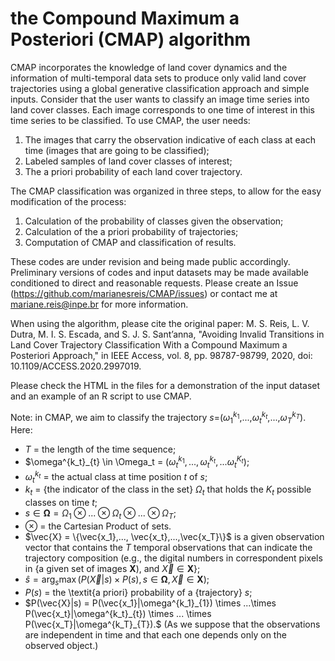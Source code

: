 # the Compound Maximum a Posteriori (CMAP) algorithm


CMAP incorporates the knowledge of land cover dynamics and the information of multi-temporal data sets to produce only valid land cover trajectories using a global generative classification approach and simple inputs. Consider that the user wants to classify an image time series into land cover classes. Each image corresponds to one time of interest in this time series to be classified. To use CMAP, the user needs:

1) The images that carry the observation indicative of each class at each time (images that are going to be classified);
2) Labeled samples of land cover classes of interest;
3) The a priori probability of each land cover trajectory.

The CMAP classification was organized in three steps, to allow for the easy modification of the process:

1) Calculation of the probability of classes given the observation;
2) Calculation of the a priori probability of trajectories;
3) Computation of CMAP and classification of results.

These codes are under revision and being made public accordingly. Preliminary versions of codes and input datasets may be made available conditioned to direct and reasonable requests. Please create an Issue (https://github.com/marianesreis/CMAP/issues) or contact me at mariane.reis@inpe.br for more information.

When using the algorithm, please cite the original paper:
M. S. Reis, L. V. Dutra, M. I. S. Escada, and S. J. S. Sant’anna, "Avoiding Invalid Transitions in Land Cover Trajectory Classification With a Compound Maximum a Posteriori Approach," in IEEE Access, vol. 8, pp. 98787-98799, 2020, doi: 10.1109/ACCESS.2020.2997019.

Please check the HTML in the files for a demonstration of the input dataset and an example of an R script to use CMAP.

Note: in CMAP, we aim to classify the trajectory $s=$($\omega^{k_1}_{1}$,...,$\omega^{k_t}_{t},$...,$\omega^{k_T}_{T}$). Here:

- $T$ = the length of the time sequence;
- $\omega^{k_t}_{t} \in \Omega_t = $(\omega^{k_1}_t, ..., \omega^{k_t}_{t},... \omega^{K_t}_{t}$);
- $\omega^{k_t}_t$ = the actual class at time position $t$ of $s$;
- $k_t$ = {the indicator of the class in the set} $\Omega_t$ that holds the $K_t$ possible classes on time $t$;
- $s\in \boldsymbol{\Omega} =\Omega_1 \otimes ... \otimes \Omega_t \otimes ... \otimes \Omega_T$;
- $\otimes$ = the Cartesian Product of sets.
- $\vec{X} = \{\vec{x_1},..., \vec{x_t},...,\vec{x_T}\}$ is a given observation vector that contains the $T$ temporal observations that can indicate the trajectory composition (e.g., the digital numbers in correspondent pixels in {a given set of images $\boldsymbol{X}$), and $\vec{X} \in \boldsymbol{X}$};
- $\hat{s} = \arg_s \max (P(\vec{X}|s) \times P(s), s \in \boldsymbol{\Omega}, \vec{X} \in \boldsymbol{X})$;
- $P(s)$ = the \textit{a priori} probability of a {trajectory} $s$;
- $P(\vec{X}|s) =  P(\vec{x_1}|\omega^{k_1}_{1}) \times ...\times P(\vec{x_t}|\omega^{k_t}_{t}) \times ... \times P(\vec{x_T}|\omega^{k_T}_{T}).$ 
(As we suppose that the observations are independent in time and that each one depends only on the observed object.)
